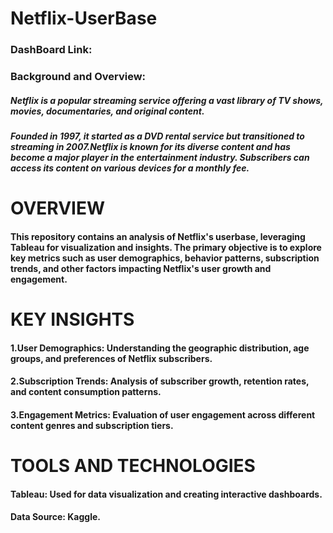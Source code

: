 # **Netflix-UserBase**

### **DashBoard Link:**

### **Background and Overview:**
##### Netflix is a popular streaming service offering a vast library of TV shows, movies, documentaries, and original content. 
##### Founded in 1997, it started as a DVD rental service but transitioned to streaming in 2007.Netflix is known for its diverse content and has become a major player in the entertainment industry. Subscribers can access its content on various devices for a monthly fee.

# **OVERVIEW**
#### This repository contains an analysis of Netflix's userbase, leveraging Tableau for visualization and insights. The primary objective is to explore key metrics such as user demographics, behavior patterns, subscription trends, and other factors impacting Netflix's user growth and engagement.

# **KEY INSIGHTS**
#### 1.User Demographics: Understanding the geographic distribution, age groups, and preferences of Netflix subscribers.
#### 2.Subscription Trends: Analysis of subscriber growth, retention rates, and content consumption patterns.
#### 3.Engagement Metrics: Evaluation of user engagement across different content genres and subscription tiers.

# **TOOLS AND TECHNOLOGIES**
#### Tableau: Used for data visualization and creating interactive dashboards.
#### Data Source: Kaggle.
